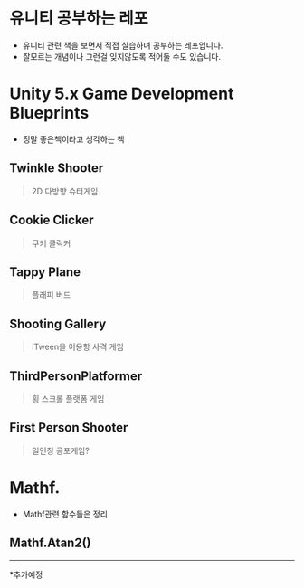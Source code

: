 유니티 공부하는 레포
=
* 유니티 관련 책을 보면서 직접 실습하며 공부하는 레포입니다.
* 잘모르는 개념이나 그런걸 잊지않도록 적어둘 수도 있습니다.

 # Unity 5.x Game Development Blueprints
* 정말 좋은책이라고 생각하는 책

## Twinkle Shooter
> 2D 다방향 슈터게임
## Cookie Clicker
> 쿠키 클릭커 
## Tappy Plane
> 플래피 버드
> 
## Shooting Gallery
> iTween을 이용항 사격 게임
> 
## ThirdPersonPlatformer
> 횡 스크롤 플랫폼 게임
> 
## First Person Shooter
> 일인칭 공포게임?


# Mathf.
* Mathf관련 함수들은 정리
## Mathf.Atan2()
---
*추가예정
